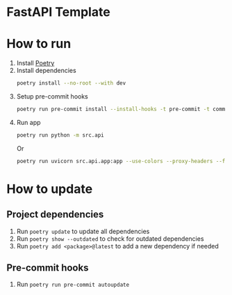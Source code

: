 # FastAPI Template

# How to run

1. Install [Poetry](https://python-poetry.org/docs/#installing-with-the-official-installer)
2. Install dependencies
    ```bash
   poetry install --no-root --with dev
   ```
3. Setup pre-commit hooks
    ```bash
   poetry run pre-commit install --install-hooks -t pre-commit -t commit-msg
   ```
4. Run app
   ```bash
   poetry run python -m src.api
   ```
   Or
   ```bash
   poetry run uvicorn src.api.app:app --use-colors --proxy-headers --forwarded-allow-ips=*
   ```

# How to update

## Project dependencies

1. Run `poetry update` to update all dependencies
2. Run `poetry show --outdated` to check for outdated dependencies
3. Run `poetry add <package>@latest` to add a new dependency if needed

## Pre-commit hooks

1. Run `poetry run pre-commit autoupdate`
